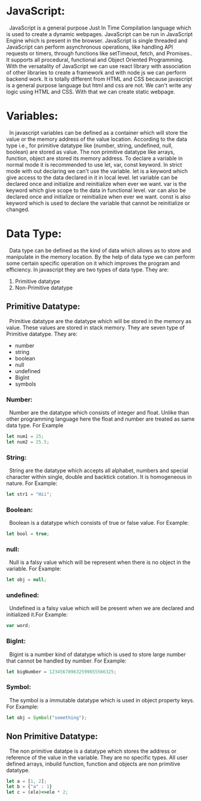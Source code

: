 # JavaScript:
&nbsp; JavaScript is a general purpose Just In Time Compilation language which is used to create a dynamic webpages. JavaScript can be run in JavaScript Engine which is present in the browser. JavaScript is single threaded and JavaScript can perform asynchronous operations, like handling API requests or timers, through functions like setTimeout, fetch, and Promises.. It supports all procedural, functional and Object Oriented Programming. With the versatality of JavaScript we can use react library with association of other libraries to create a framework and with node js we can perform backend work. It is totally different from HTML and CSS because javascript is a general purpose language but html and css are not. We can't write any logic using HTML and CSS. With that we can create static webpage. 

# Variables:
&nbsp; In javascript variables can be defined as a container which will store the value or the memory address of the value location. According to the data type i.e., for primitive datatype like (number, string, undefined, null, boolean) are stored as value. The non primitive datatype like arrays, function, object are stored its memory address. To declare a variable in normal mode it is recommended to use let, var, const keyword. In strict mode with out declaring we can't use the variable. let is a keyword which give access to the data declared in it in local level. let variable can be declared once and initialize and reinitialize when ever we want. var is the keyword which give scope to the data in functional level. var can also be declared once and initialize or reinitialize when ever we want. const is also keyword which is used to declare the variable that cannot be reinitialize or changed. 

# Data Type:
&nbsp; Data type can be defined as the kind of data which allows as to store and manipulate in the memory location. By the help of data type we can perform some certain specific operation on it which improves the program and efficiency. In javascript they are two types of data type. They are:
1. Primitive datatype
2. Non-Primitive datatype

## Primitive Datatype:
&nbsp; Primitive datatype are the datatype which will be stored in the memory as value. These values are stored in stack memory. They are seven type of Primitive datatype. They are:
* number
* string
* boolean
* null
* undefined
* BigInt
* symbols

### Number:
&nbsp; Number are the datatype which consists of integer and float. Unlike than other programming language here the float and number are treated as same data type. For Example
```js
let num1 = 25;
let num2 = 25.5;
```

### String:
&nbsp; String are the datatype which accepts all alphabet, numbers and special character within single, double and backtick cotation. It is homogeneous in nature. For Example:
```js
let str1 = "Hii";
```

### Boolean:
&nbsp; Boolean is a datatype which consists of true or false value. For Example:
```js
let bool = true;
```

### null:
&nbsp; Null is a falsy value which will be represent when there is no object in the variable. For Example:
```js
let obj = null;
```

### undefined:
&nbsp; Undefined is a falsy value which will be present when we are declared and initialized it.For Example:
```js
var word;
```

### BigInt:
&nbsp; Bigint is a number kind of datatype which is used to store large number that cannot be handled by number. For Example:
```js
let bigNumber = 123456789632599655566325;
```

### Symbol:
&nbsp; The symbol is a immutable datatype which is used in object property keys. For Example:
```js
let obj = Symbol("something");
```

## Non Primitive Datatype:
&nbsp; The non primitive datatpe is a datatype which stores the address or reference of the value in the variable. They are no specific types. All user defined arrays, inbuild function, function and objects are non primitive datatype.
```js
let a = [1, 2];
let b = {"a" : 1}
let c = (ele)=>ele * 2;
```